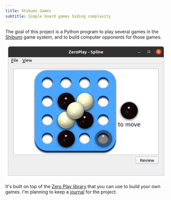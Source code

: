 ```yaml
---
title: Shibumi Games
subtitle: Simple board games hiding complexity
---
```


The goal of this project is a Python program to play several games in the
[Shibumi] game system, and to build computer opponents for those games.

![demo](images/demo.png)

It's built on top of the [Zero Play library] that you can use to build your own
games. I'm planning to keep a [journal] for the project.

[Shibumi]: https://boardgamegeek.com/boardgame/135270/shibumi
[Zero Play library]: https://donkirkby.github.io/zero-play/
[journal]: journal
